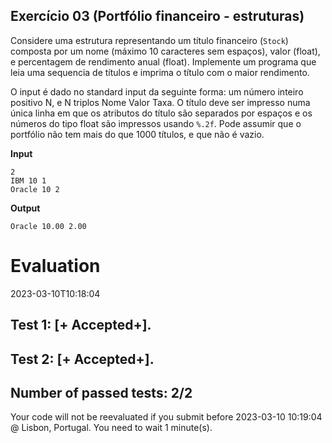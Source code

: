 ## Exercício 03 (Portfólio financeiro - estruturas)

Considere uma estrutura representando um título financeiro (`Stock`) composta por um nome (máximo 10 caracteres sem espaços), valor (float), e percentagem de rendimento anual (float). Implemente um programa que leia uma sequencia de títulos e imprima o título com o maior rendimento.

O input é dado no standard input da seguinte forma: um número inteiro positivo N, e N triplos Nome Valor Taxa. O título deve ser impresso numa única linha em que os atributos do título são separados por espaços e os números do tipo float são impressos usando `%.2f`. Pode assumir que o portfólio não tem mais do que 1000 títulos, e que não é vazio.

**Input**
```
2
IBM 10 1
Oracle 10 2
```

**Output**
```
Oracle 10.00 2.00
```


# Evaluation

2023-03-10T10:18:04

## Test 1: [+ Accepted+].
## Test 2: [+ Accepted+].


## Number of passed tests: 2/2


Your code will not be reevaluated if you submit before 2023-03-10 10:19:04 @ Lisbon, Portugal. You need to wait 1 minute(s).

